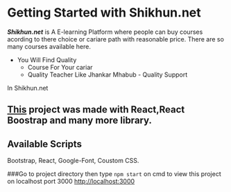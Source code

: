 # Getting Started with Shikhun.net

**_Shikhun.net_** is A E-learning Platform where people can buy courses acording to there choice or cariare path with reasonable price. There are so many courses available here.

- You Will Find Quality
  - Course For Your cariar
  - Quality Teacher Like Jhankar Mhabub
  \- Quality Support

In Shikhun.net

## [This](https://shikhun.netlify.app/home) project was made with React,React Boostrap and many more library.

## Available Scripts

Bootstrap, React, Google-Font, Coustom CSS.

###Go to project directory then type `npm start` on cmd to view this project on localhost port 3000
[http://localhost:3000](http://localhost:3000)
